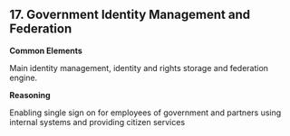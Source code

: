 ## 17. Government Identity Management and Federation

**Common Elements**

Main identity management, identity and rights storage and federation engine.

**Reasoning**

Enabling single sign on for employees of government and partners using internal systems and providing citizen services
